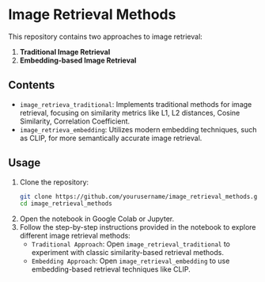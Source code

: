 # Image Retrieval Methods

This repository contains two approaches to image retrieval:
1. **Traditional Image Retrieval** 
2. **Embedding-based Image Retrieval**

## Contents

- `image_retrieva_traditional`: Implements traditional methods for image retrieval, focusing on similarity metrics like L1, L2 distances, Cosine Similarity, Correlation Coefficient.
- `image_retrieva_embedding`: Utilizes modern embedding techniques, such as CLIP, for more semantically accurate image retrieval.

## Usage

1. Clone the repository:
    ```bash
    git clone https://github.com/yourusername/image_retrieval_methods.git
    cd image_retrieval_methods
    ```
2. Open the notebook in Google Colab or Jupyter.
3. Follow the step-by-step instructions provided in the notebook to explore different image retrieval methods:
    - `Traditional Approach`: Open `image_retrieval_traditional` to experiment with classic similarity-based retrieval methods.
    - `Embedding Approach`: Open `image_retrieval_embedding` to use embedding-based retrieval techniques like CLIP.
